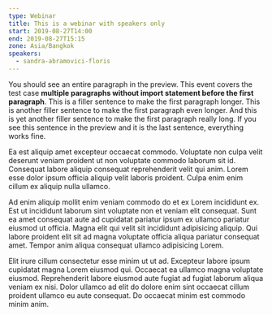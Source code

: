 ```yaml
---
type: Webinar
title: This is a webinar with speakers only
start: 2019-08-27T14:00
end: 2019-08-27T15:15
zone: Asia/Bangkok
speakers:
  - sandra-abramovici-floris
---
```


You should see an entire paragraph in the preview. This event covers the test
case **multiple paragraphs without import statement before the first
paragraph**. This is a filler sentence to make the first paragraph longer. This
is another filler sentence to make the first paragraph even longer. And this is
yet another filler sentence to make the first paragraph really long. If you see
this sentence in the preview and it is the last sentence, everything works fine.

Ea est aliquip amet excepteur occaecat commodo. Voluptate non culpa velit
deserunt veniam proident ut non voluptate commodo laborum sit id. Consequat
labore aliquip consequat reprehenderit velit qui anim. Lorem esse dolor ipsum
officia aliquip velit laboris proident. Culpa enim enim cillum ex aliquip nulla
ullamco.

Ad enim aliquip mollit enim veniam commodo do et ex Lorem incididunt ex. Est ut
incididunt laborum sint voluptate non et veniam elit consequat. Sunt ea amet
consequat aute ad cupidatat pariatur ipsum ex ullamco pariatur eiusmod ut
officia. Magna elit qui velit sit incididunt adipisicing aliquip. Qui labore
proident elit sit ad magna voluptate officia aliqua pariatur consequat amet.
Tempor anim aliqua consequat ullamco adipisicing Lorem.

Elit irure cillum consectetur esse minim ut ut ad. Excepteur labore ipsum
cupidatat magna Lorem eiusmod qui. Occaecat ea ullamco magna voluptate eiusmod.
Reprehenderit labore eiusmod aute fugiat ad fugiat laborum aliqua veniam ex
nisi. Dolor ullamco ad elit do dolore enim sint occaecat cillum proident ullamco
eu aute consequat. Do occaecat minim est commodo minim anim.
